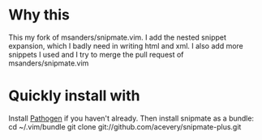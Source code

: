 # Why this #
This my fork of msanders/snipmate.vim. I add the nested snippet expansion, which I
badly need in writing html and xml. I also add more snippets I used and I try to
merge the pull request of msanders/snipmate.vim

# Quickly install with #
Install [Pathogen](https://github.com/tpope/vim-pathogen#readme) if you haven't already. Then install snipmate as a bundle:
    cd ~/.vim/bundle
    git clone git://github.com/acevery/snipmate-plus.git

